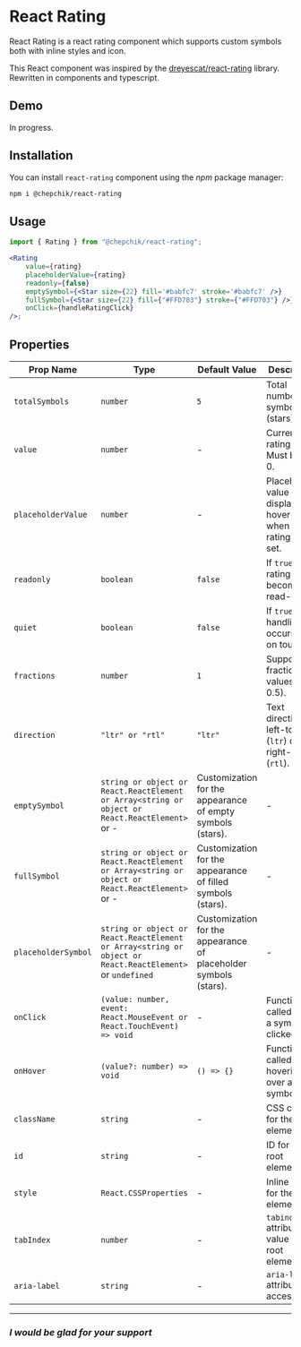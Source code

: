 # React Rating

React Rating is a react rating component which supports custom symbols both with inline styles and icon.

This React component was inspired by the [dreyescat/react-rating](https://github.com/dreyescat/react-rating) library. Rewritten in components and typescript.

## Demo

In progress.

## Installation

You can install `react-rating` component using the _npm_ package manager:

```bash
npm i @chepchik/react-rating
```

## Usage

```jsx
import { Rating } from "@chepchik/react-rating";

<Rating
	value={rating}
	placeholderValue={rating}
	readonly={false}
	emptySymbol={<Star size={22} fill='#babfc7' stroke='#babfc7' />}
	fullSymbol={<Star size={22} fill={"#FFD703"} stroke={"#FFD703"} />}
	onClick={handleRatingClick}
/>;
```

## Properties

| Prop Name           | Type                                                                                                     | Default Value                                                    | Description                                                         |
| ------------------- | -------------------------------------------------------------------------------------------------------- | ---------------------------------------------------------------- | ------------------------------------------------------------------- |
| `totalSymbols`      | `number`                                                                                                 | `5`                                                              | Total number of symbols (stars).                                    |
| `value`             | `number`                                                                                                 | -                                                                | Current rating value. Must be >= 0.                                 |
| `placeholderValue`  | `number`                                                                                                 | -                                                                | Placeholder value displayed on hover or when the rating is not set. |
| `readonly`          | `boolean`                                                                                                | `false`                                                          | If `true`, the rating becomes read-only.                            |
| `quiet`             | `boolean`                                                                                                | `false`                                                          | If `true`, event handling occurs only on touch.                     |
| `fractions`         | `number`                                                                                                 | `1`                                                              | Support for fractional values (e.g., 0.5).                          |
| `direction`         | `"ltr" or "rtl"`                                                                                         | `"ltr"`                                                          | Text direction: left-to-right (`ltr`) or right-to-left (`rtl`).     |
| `emptySymbol`       | `string or object or React.ReactElement or Array<string or object or React.ReactElement>` or -           | Customization for the appearance of empty symbols (stars).       | -                                                                   |
| `fullSymbol`        | `string or object or React.ReactElement or Array<string or object or React.ReactElement>` or -           | Customization for the appearance of filled symbols (stars).      | -                                                                   |
| `placeholderSymbol` | `string or object or React.ReactElement or Array<string or object or React.ReactElement>` or `undefined` | Customization for the appearance of placeholder symbols (stars). | -                                                                   |
| `onClick`           | `(value: number, event: React.MouseEvent or React.TouchEvent) => void`                                   | -                                                                | Function called when a symbol is clicked.                           |
| `onHover`           | `(value?: number) => void`                                                                               | `() => {}`                                                       | Function called when hovering over a symbol.                        |
| `className`         | `string`                                                                                                 | -                                                                | CSS class for the root element.                                     |
| `id`                | `string`                                                                                                 | -                                                                | ID for the root element.                                            |
| `style`             | `React.CSSProperties`                                                                                    | -                                                                | Inline styles for the root element.                                 |
| `tabIndex`          | `number`                                                                                                 | -                                                                | `tabindex` attribute value for the root element.                    |
| `aria-label`        | `string`                                                                                                 | -                                                                | `aria-label` attribute for accessibility.                           |

---

### _I would be glad for your support_
